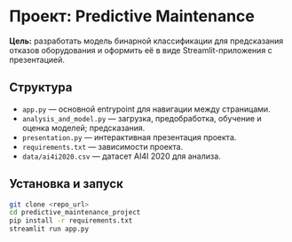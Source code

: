 # Проект: Predictive Maintenance

**Цель:** разработать модель бинарной классификации для предсказания отказов оборудования и оформить её в виде Streamlit-приложения с презентацией.

## Структура
- `app.py` — основной entrypoint для навигации между страницами.
- `analysis_and_model.py` — загрузка, предобработка, обучение и оценка моделей; предсказания.
- `presentation.py` — интерактивная презентация проекта.
- `requirements.txt` — зависимости проекта.
- `data/ai4i2020.csv` — датасет AI4I 2020 для анализа.

## Установка и запуск
```bash
git clone <repo_url>
cd predictive_maintenance_project
pip install -r requirements.txt
streamlit run app.py